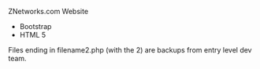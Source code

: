 ZNetworks.com Website
- Bootstrap
- HTML 5

Files ending in filename2.php (with the 2) are backups from entry level dev team.